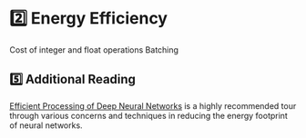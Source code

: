 # 2️⃣ Energy Efficiency
Cost of integer and float operations
Batching

## 5️⃣ Additional Reading
[Efficient Processing of Deep Neural Networks](https://arxiv.org/pdf/1703.09039.pdf) is a highly
recommended tour through various concerns and techniques in reducing the energy footprint of
neural networks.
